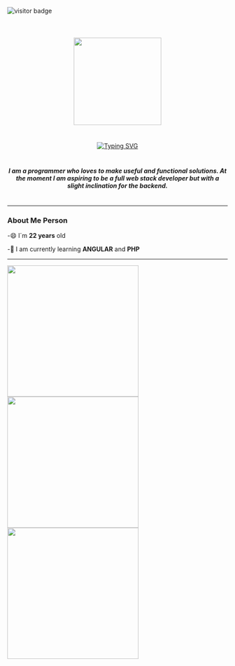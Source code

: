 ![visitor badge](https://visitor-badge.laobi.icu/badge?page_id=Axel-Fiestas&left_color=red&right_color=green&left_text=Hello%20Visitors)
<div id="header" align="center" style="display: flex; flex-direction: column; align-items: center; gap: 20px;">
    <h1>
         <img src="https://wallpapers.com/images/hd/black-and-white-aesthetic-tree-at-lake-bfrrf8eocschry9b.jpg" width="200"/>
    </h1>
    <a href="https://git.io/typing-svg">
        <img src="https://readme-typing-svg.demolab.com?font=Fira+Code&pause=1000&color=F7ED0E&center=true&vCenter=true&width=435&lines=Hi%2C+my+name+is+Axel;I%C2%B4m+happy+with+you+here" alt="Typing SVG" />
    </a>
    <h5>
       I am a programmer who loves to make useful and functional solutions. At the moment I am aspiring to be a full web stack developer but with a slight inclination for the backend.
    </h5>
</div>


---
### About Me Person
-😄 I´m **22 years** old 

-🌱 I am currently learning **ANGULAR** and **PHP**

---

<div align="left">
    <img src="https://github-widgetbox.vercel.app/api/skills?languages=js,java,python,html,css,cpp,csharp&includeNames=true&theme=darkmode" width=300>
    <br>
    <img src="https://github-widgetbox.vercel.app/api/skills?frameworks=vue,tailwind&includeNames=true&theme=darkmode" width=300>
    <br>
    <img src="https://github-widgetbox.vercel.app/api/skills?tools=git&includeNames=true](https://github-widgetbox.vercel.app/api/skills?tools=git&includeNames=true&theme=darkmode" width=300>
    
</div>

